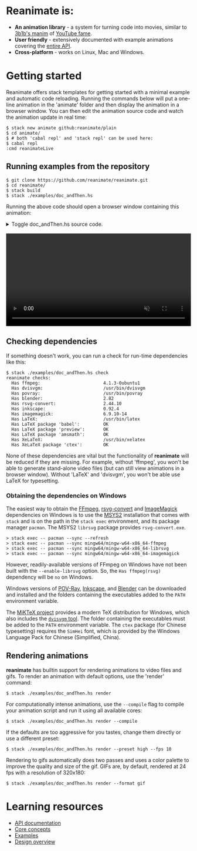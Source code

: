 
# Reanimate is:
 * **An animation library** - a system for turning code into movies, similar to [3b1b's manim](https://github.com/3b1b/manim) of [YouTube fame](https://www.youtube.com/channel/UCYO_jab_esuFRV4b17AJtAw).
 * **User friendly** - extensively documented with example animations covering the [entire API](https://hackage.haskell.org/package/reanimate/docs/Reanimate.html).
 * **Cross-platform** - works on Linux, Mac and Windows.


# Getting started

Reanimate offers stack templates for getting started with a minimal example and
automatic code reloading. Running the commands below will put a one-line animation
in the 'animate' folder and then display the animation in a browser window. You can
then edit the animation source code and watch the animation update in real time:

```console
$ stack new animate github:reanimate/plain
$ cd animate/
$ # both 'cabal repl' and 'stack repl' can be used here:
$ cabal repl
:cmd reanimateLive
```

## Running examples from the repository

```console
$ git clone https://github.com/reanimate/reanimate.git
$ cd reanimate/
$ stack build
$ stack ./examples/doc_andThen.hs
```

Running the above code should open a browser window containing this animation:

<details>
  <summary>Toggle doc_andThen.hs source code.</summary>
  <pre><code class="haskell">
  {!examples/doc_andThen.hs!}
  </code></pre>
</details>
<br/>
<video style="width:100%" muted autoplay loop>
  <source src="https://i.imgur.com/bvLqalX.mp4">
</video>


## Checking dependencies

If something doesn't work, you can run a check for run-time dependencies like
this:

```console
$ stack ./examples/doc_andThen.hs check
reanimate checks:
  Has ffmpeg:                        4.1.3-0ubuntu1
  Has dvisvgm:                       /usr/bin/dvisvgm
  Has povray:                        /usr/bin/povray
  Has blender:                       2.82
  Has rsvg-convert:                  2.44.10
  Has inkscape:                      0.92.4
  Has imagemagick:                   6.9.10-14
  Has LaTeX:                         /usr/bin/latex
  Has LaTeX package 'babel':         OK
  Has LaTeX package 'preview':       OK
  Has LaTeX package 'amsmath':       OK
  Has XeLaTeX:                       /usr/bin/xelatex
  Has XeLaTeX package 'ctex':        OK
```

None of these dependencies are vital but the functionality of **reanimate**
will be reduced if they are missing. For example, without 'ffmpeg', you won't
be able to generate stand-alone video files (but can still view animations
in a browser window). Without 'LaTeX' and 'dvisvgm', you won't be able use
LaTeX for typesetting.

### Obtaining the dependencies on Windows

The easiest way to obtain the [FFmpeg](https://www.ffmpeg.org/),
[rsvg-convert](https://wiki.gnome.org/Projects/LibRsvg) and
[ImageMagick](https://imagemagick.org/index.php) dependencies on Windows is to
use the [MSYS2](https://www.msys2.org/) installation that comes with `stack` and
is on the path in the `stack exec` environment, and its package manager
`pacman`. The MSYS2 `librsvg` package provides `rsvg-convert.exe`.

```
> stack exec -- pacman --sync --refresh
> stack exec -- pacman --sync mingw64/mingw-w64-x86_64-ffmpeg
> stack exec -- pacman --sync mingw64/mingw-w64-x86_64-librsvg
> stack exec -- pacman --sync mingw64/mingw-w64-x86_64-imagemagick
```

However, readily-available versions of FFmpeg on Windows have not been built
with the `--enable-librsvg` option. So, the `Has ffmpeg(rsvg)` dependency will
be `no` on Windows.

Windows versions of [POV-Ray](http://www.povray.org/),
[Inkscape](https://inkscape.org/), and [Blender](https://www.blender.org/) can
be downloaded and installed and the folders containing the executables added to
the `PATH` environment variable.

The [MiKTeX project](https://miktex.org/) provides a modern TeX distribution for
Windows, which also includes the [`dvisvgm` tool](https://dvisvgm.de/). The
folder containing the executables must be added to the `PATH` environment
variable. The `ctex` package (for Chinese typesetting) requires the `SimHei`
font, which is provided by the Windows Language Pack for Chinese (Simplified,
China).

## Rendering animations

**reanimate** has builtin support for rendering animations to video files and
gifs. To render an animation with default options, use the 'render' command:

```console
$ stack ./examples/doc_andThen.hs render
```

For computationally intense animations, use the `--compile` flag to compile
your animation script and run it using all available cores:

```console
$ stack ./examples/doc_andThen.hs render --compile
```

If the defaults are too aggressive for you tastes, change them directly or use
a different preset:

```console
$ stack ./examples/doc_andThen.hs render --preset high --fps 10
```

Rendering to gifs automatically does two passes and uses a color palette to
improve the quality and size of the gif. GIFs are, by default, rendered at
24 fps with a resolution of 320x180:

```console
$ stack ./examples/doc_andThen.hs render --format gif
```

# Learning resources

* [API documentation](https://hackage.haskell.org/package/reanimate/docs/Reanimate.html)
* [Core concepts](introduction.md)
* [Examples](https://github.com/reanimate/reanimate/tree/master/examples)
* [Design overview](glue_tut.md)
